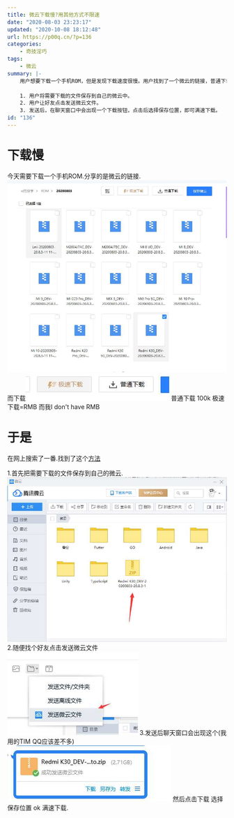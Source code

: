```yaml
---
title: 微云下载慢?用其他方式不限速
date: "2020-08-03 23:23:17"
updated: "2020-10-08 18:12:48"
url: https://p00q.cn/?p=136
categories:
    - 奇技淫巧
tags:
    - 微云
summary: |-
    用户想要下载一个手机ROM，但是发现下载速度很慢。用户找到了一个微云的链接，普通下载速度只有100kb/s，而极速下载需要人民币支付，用户没有人民币。于是用户在网上搜索到了一个方法：

    1. 用户将需要下载的文件保存到自己的微云中。
    2. 用户让好友点击发送微云文件。
    3. 发送后，在聊天窗口中会出现一个下载按钮，点击后选择保存位置，即可满速下载。
id: "136"
---
```


# 下载慢
今天需要下载一个手机ROM.分享的是微云的链接.
![image.png](../res/img/136-1.jpeg)
而下载![image.png](../res/img/136-2.jpeg)
普通下载 100k
极速下载=RMB 而我I don't have RMB

# 于是
在网上搜索了一番.找到了这个[方法](https://www.jianzxs.com/157.html)

1.首先把需要下载的文件保存到自己的微云.
![image.png](../res/img/136-3.jpeg)
2.随便找个好友点击发送微云文件
![image.png](../res/img/136-4.jpeg)
3.发送后聊天窗口会出现这个(我用的TIM QQ应该差不多)
![image.png](../res/img/136-5.jpeg)
然后点击下载 选择保存位置 ok 满速下载.
